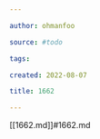 ```yaml
---

author: ohmanfoo

source: #todo

tags: 

created: 2022-08-07

title: 1662

---
```

[[1662.md]]#1662.md